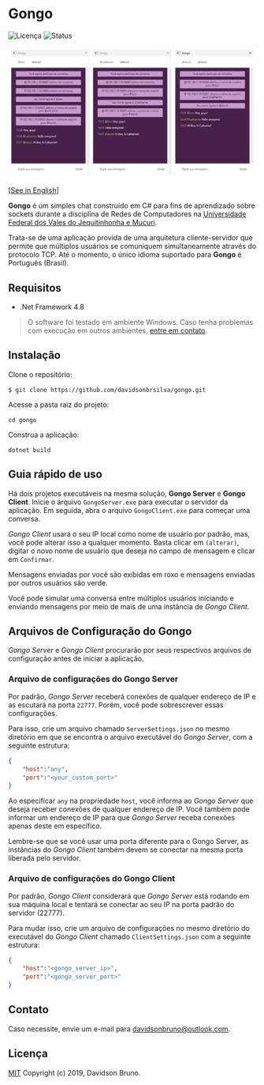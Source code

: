 # Gongo

![Licença](https://img.shields.io/github/license/davidsonbrsilva/gongo.svg) ![Status](https://img.shields.io/badge/status-stopped-red)

![Captura de tela do Gongo](cover.png)

[[See in English](README.md)]

**Gongo** é um simples chat construído em C# para fins de aprendizado sobre sockets durante a disciplina de Redes de Computadores na [Universidade Federal dos Vales do Jequitinhonha e Mucuri](http://portal.ufvjm.edu.br/).

Trata-se de uma aplicação provida de uma arquitetura cliente-servidor que permite que múltiplos usuários se comuniquem simultaneamente através do protocolo TCP. Até o momento, o único idioma suportado para **Gongo** é Português (Brasil).

## Requisitos

- .Net Framework 4.8
  
> O software foi testado em ambiente Windows. Caso tenha problemas com execução em outros ambientes, [entre em contato](#contato).

## Instalação

Clone o repositório:

```
$ git clone https://github.com/davidsonbrsilva/gongo.git
```

Acesse a pasta raiz do projeto:

```
cd gongo
```

Construa a aplicação:

```
dotnet build
```

## Guia rápido de uso

Há dois projetos executáveis na mesma solução, **Gongo Server** e **Gongo Client**. Inicie o arquivo `GongoServer.exe` para executar o servidor da aplicação. Em seguida, abra o arquivo `GongoClient.exe` para começar uma conversa.

_Gongo Client_ usará o seu IP local como nome de usuário por padrão, mas, você pode alterar isso a qualquer momento. Basta clicar em `(alterar)`, digitar o novo nome de usuário que deseja no campo de mensagem e clicar em `Confirmar`.

Mensagens enviadas por você são exibidas em roxo e mensagens enviadas por outros usuários são verde.

Você pode simular uma conversa entre múltiplos usuários iniciando e enviando mensagens por meio de mais de uma instância de _Gongo Client_.

## Arquivos de Configuração do Gongo

_Gongo Server_ e _Gongo Client_ procurarão por seus respectivos arquivos de configuração antes de iniciar a aplicação.

### Arquivo de configurações do Gongo Server

Por padrão, _Gongo Server_ receberá conexões de qualquer endereço de IP e as escutará na porta `22777`. Porém, você pode sobrescrever essas configurações.

Para isso, crie um arquivo chamado `ServerSettings.json` no mesmo diretório em que se encontra o arquivo executável do _Gongo Server_, com a seguinte estrutura:

```json
{
    "host":"any",
    "port":"<your_custom_port>"
}
```

Ao especificar `any` na propriedade `host`, você informa ao _Gongo Server_ que deseja receber conexões de qualquer endereço de IP. Você também pode informar um endereço de IP para que _Gongo Server_ receba conexões apenas deste em específico.

Lembre-se que se você usar uma porta diferente para o Gongo Server, as instâncias do _Gongo Client_ também devem se conectar na mesma porta liberada pelo servidor.

### Arquivo de configurações do Gongo Client

Por padrão, _Gongo Client_ considerará que _Gongo Server_ está rodando em sua máquina local e tentará se conectar ao seu IP na porta padrão do servidor (22777).

Para mudar isso, crie um arquivo de configurações no mesmo diretório do executável do _Gongo Client_ chamado `ClientSettings.json` com a seguinte estrutura:

```json
{
    "host":"<gongo_server_ip>",
    "port":"<gongo_server_port>"
}
```

## Contato

Caso necessite, envie um e-mail para <davidsonbruno@outlook.com>.

## Licença

[MIT](LICENSE.md) Copyright (c) 2019, Davidson Bruno.
